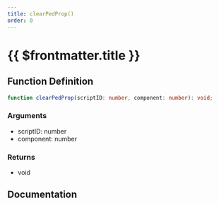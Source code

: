 ```yaml
---
title: clearPedProp()
order: 0
---
```


# {{ $frontmatter.title }}

## Function Definition

```ts
function clearPedProp(scriptID: number, component: number): void;
```

### Arguments

* scriptID: number
* component: number

### Returns

* void

## Documentation

<!--@include: ./parts/clearPedProp.md-->
